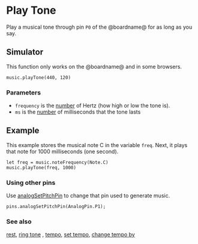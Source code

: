 # Play Tone

Play a musical tone through pin ``P0`` of the @boardname@ for as long as you say.

## Simulator

This function only works on the @boardname@ and in some browsers.

```sig
music.playTone(440, 120)
```

### Parameters

* ``frequency`` is the [number](/reference/types/number) of Hertz (how high or low the tone is).
* ``ms`` is the [number](/reference/types/number) of milliseconds that the tone lasts

## Example

This example stores the musical note C in the variable `freq`.
Next, it plays that note for 1000 milliseconds (one second).

```blocks
let freq = music.noteFrequency(Note.C)
music.playTone(freq, 1000)
```


### Using other pins

Use [analogSetPitchPin](/reference/pins/analog-set-pitch-pin) to change that pin used to generate music.

```blocks
pins.analogSetPitchPin(AnalogPin.P1);
```

### See also

[rest](/reference/music/rest), [ring tone](/reference/music/ring-tone) , [tempo](/reference/music/tempo), [set tempo](/reference/music/set-tempo), 
[change tempo by](/reference/music/change-tempo-by)

